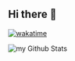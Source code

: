 ## Hi there 👋

[![wakatime](https://wakatime.com/badge/user/6db675ed-0647-4a57-9a1d-1143f000ae68.svg)](https://wakatime.com/@6db675ed-0647-4a57-9a1d-1143f000ae68)

<img align="center" src="https://github-readme-stats.vercel.app/api?username=StasioXD&include_all_commits=true&count_private=true&show_icons=true&line_height=20&title_color=45ecff&icon_color=45ecff&text_color=A1A1A1&bg_color=0,2d3340,2d3340" alt="my Github Stats"/>
